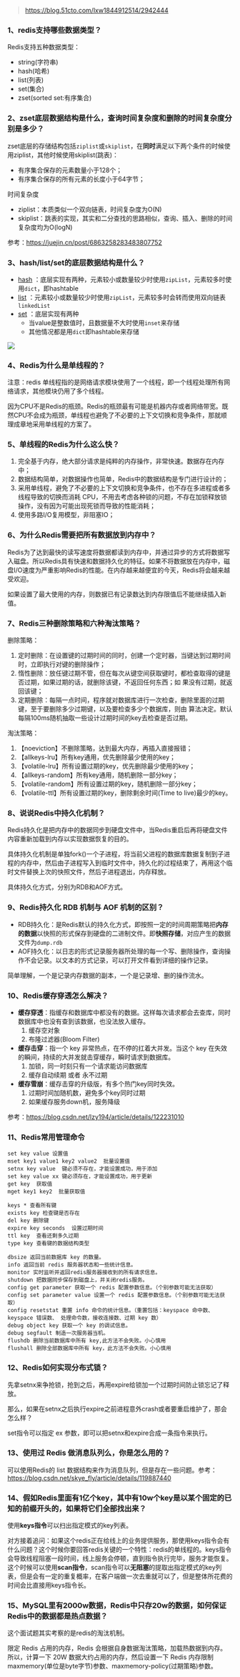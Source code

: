 > https://blog.51cto.com/lxw1844912514/2942444

### 1、redis支持哪些数据类型？

Redis支持五种数据类型：
* string(字符串)
* hash(哈希) 
* list(列表)
* set(集合)
* zset(sorted set:有序集合)

### 2、zset底层数据结构是什么，查询时间复杂度和删除的时间复杂度分别是多少？

zset底层的存储结构包括`ziplist`或`skiplist`，在**同时**满足以下两个条件的时候使用ziplist，其他时候使用skiplist(跳表)：

* 有序集合保存的元素数量小于128个；
* 有序集合保存的所有元素的长度小于64字节；

时间复杂度

* ziplist：本质类似一个双向链表，时间复杂度为O(N)
* skiplist：跳表的实现，其实和二分查找的思路相似，查询、插入、删除的时间复杂度均为O(logN)

参考：https://juejin.cn/post/6863258283483807752

### 3、hash/list/set的底层数据结构是什么？

* [hash](https://www.cnblogs.com/reecelin/p/13362104.html) ：底层实现有两种，元素较小或数量较少时使用`zipList`，元素较多时使用`dict`，即hashtable
* [list](https://www.cnblogs.com/reecelin/p/13358432.html) ：元素较小或数量较少时使用`zipList`，元素较多时会转而使用双向链表`linkedList`
* [set](https://www.cnblogs.com/reecelin/p/13364089.html) ：底层实现有两种
    * 当value是整数值时，且数据量不大时使用`inset`来存储
    * 其他情况都是用`dict`即hashtable来存储
  
![](https://github.com/SongLee24/LeetCode-Go/blob/main/%E5%85%AB%E8%82%A1%E6%96%87/images/redis-base-struct.jpg?raw=true)

### 4、Redis为什么是单线程的？

注意：redis 单线程指的是网络请求模块使用了一个线程，即一个线程处理所有网络请求，其他模块仍用了多个线程。

因为CPU不是Redis的瓶颈。Redis的瓶颈最有可能是机器内存或者网络带宽。既然CPU不会成为瓶颈，单线程也避免了不必要的上下文切换和竞争条件，那就顺理成章地采用单线程的方案了。

### 5、单线程的Redis为什么这么快？

1. 完全基于内存，绝大部分请求是纯粹的内存操作，非常快速。数据存在内存中；
2. 数据结构简单，对数据操作也简单，Redis中的数据结构是专门进行设计的；
3. 采用单线程，避免了不必要的上下文切换和竞争条件，也不存在多进程或者多线程导致的切换而消耗 CPU，不用去考虑各种锁的问题，不存在加锁释放锁操作，没有因为可能出现死锁而导致的性能消耗；
4. 使用多路I/O复用模型，非阻塞IO；

### 6、为什么Redis需要把所有数据放到内存中？

Redis为了达到最快的读写速度将数据都读到内存中，并通过异步的方式将数据写入磁盘。所以Redis具有快速和数据持久化的特征。如果不将数据放在内存中，磁盘I/O速度为严重影响Redis的性能。在内存越来越便宜的今天，Redis将会越来越受欢迎。

如果设置了最大使用的内存，则数据已有记录数达到内存限值后不能继续插入新值。

### 7、Redis三种删除策略和六种淘汰策略？

删除策略：

1. 定时删除：在设置键的过期时间的同时，创建⼀个定时器，当键达到过期时间时，⽴即执⾏对键的删除操作；
2. 惰性删除：放任键过期不管，但在每次从键空间获取键时，都检查取得的键是否过期，如果过期的话，就删除该键，不返回任何东西；如
果没有过期，就返回该键；
3. 定期删除：每隔⼀点时间，程序就对数据库进⾏⼀次检查，删除⾥⾯的过期键，⾄于要删除多少过期键，以及要检查多少个数据库，则由
算法决定。默认每隔100ms随机抽取⼀些设计过期时间的key去检查是否过期。
   
淘汰策略：

1. 【noeviction】不删除策略，达到最⼤内存，再插⼊直接报错；
2. 【allkeys-lru】所有key通⽤，优先删除最少使⽤的key；
3. 【volatile-lru】所有设置过期的key，优先删除最少使⽤的key；
4. 【allkeys-random】所有key通⽤，随机删除⼀部分key；
5. 【volatile-random】所有设置过期的key，随机删除⼀部分key；
6. 【volatile-ttl】所有设置过期的key，删除剩余时间(Time to live)最少的key。

### 8、说说Redis中持久化机制？

Redis持久化是把内存中的数据同步到硬盘文件中，当Redis重启后再将硬盘文件内容重新加载到内存以实现数据恢复的目的。

具体持久化机制是单独fork()一个子进程，将当前父进程的数据库数据复制到子进程的内存中，然后由子进程写入到临时文件中，持久化的过程结束了，再用这个临时文件替换上次的快照文件，然后子进程退出，内存释放。

具体持久化方式，分别为RDB和AOF方式。

### 9、Redis持久化 RDB 机制与 AOF 机制的区别？

* RDB持久化：是Redis默认的持久化方式，即按照一定的时间周期策略把**内存的数据**以快照的形式保存到硬盘的二进制文件。即**快照存储**，对应产生的数据文件为`dump.rdb`
* AOF持久化：以日志的形式记录服务器所处理的每一个写、删除操作，查询操作不会记录。以文本的方式记录，可以打开文件看到详细的操作记录。

简单理解，一个是记录内存数据的副本，一个是记录增、删的操作流水。

### 10、Redis缓存穿透怎么解决？

* **缓存穿透**：指缓存和数据库中都没有的数据。这样每次请求都会去查库，同时数据库中也没有查到该数据，也没法放入缓存。
    1. 缓存空对象
    2. 布隆过滤器(Bloom Filter)
* **缓存击穿**：指一个 key 非常热点，在不停的扛着大并发。当这个 key 在失效的瞬间，持续的大并发就击穿缓存，瞬时请求到数据库。
    1. 加锁，同一时刻只有一个请求能访问数据库
    2. 缓存自动续期 或者 永不过期
* **缓存雪崩**：缓存击穿的升级版，有多个热门key同时失效。
    1. 过期时间加随机数，避免多个key同时过期
    2. 如果缓存服务down机，服务降级

参考：https://blog.csdn.net/lzy194/article/details/122231010

### 11、Redis常用管理命令

```
set key value 设置值
mset key1 value1 key2 value2  批量设置值
setnx key value  键必须不存在，才能设置成功，用于添加
set key value xx 键必须存在，才能设置成功，用于更新
get key  获取值
mget key1 key2  批量获取值

keys * 查看所有键
exists key 检查键是否存在
del key 删除键
expire key seconds  设置过期时间
ttl key  查看还剩多久过期
type key 查看键的数据结构类型

dbsize 返回当前数据库 key 的数量。
info 返回当前 redis 服务器状态和一些统计信息。
monitor 实时监听并返回redis服务器接收到的所有请求信息。 
shutdown 把数据同步保存到磁盘上，并关闭redis服务。
config get parameter 获取一个 redis 配置参数信息。（个别参数可能无法获取）
config set parameter value 设置一个 redis 配置参数信息。（个别参数可能无法获取）
config resetstat 重置 info 命令的统计信息。（重置包括：keyspace 命中数、
keyspace 错误数、 处理命令数，接收连接数、过期 key 数）
debug object key 获取一个 key 的调试信息。
debug segfault 制造一次服务器当机。
flushdb 删除当前数据库中所有 key,此方法不会失败。小心慎用
flushall 删除全部数据库中所有 key，此方法不会失败。小心慎用
```

### 12、Redis如何实现分布式锁？

先拿setnx来争抢锁，抢到之后，再用expire给锁加一个过期时间防止锁忘记了释放。

那么，如果在setnx之后执行expire之前进程意外crash或者要重启维护了，那会怎么样？

set指令可以指定 ex 参数，即可以把setnx和expire合成一条指令来执行。

### 13、使用过 Redis 做消息队列么，你是怎么用的？

可以使用Redis的 list 数据结构来作为消息队列，但是存在一些问题。参考：https://blog.csdn.net/skye_fly/article/details/119887440

### 14、假如Redis里面有1亿个key，其中有10w个key是以某个固定的已知的前缀开头的，如果将它们全部找出来？

使用**keys指令**可以扫出指定模式的key列表。

对方接着追问：如果这个redis正在给线上的业务提供服务，那使用keys指令会有什么问题？这个时候你要回答redis关键的一个特性：redis的单线程的。keys指令会导致线程阻塞一段时间，线上服务会停顿，直到指令执行完毕，服务才能恢复。这个时候可以使用**scan指令**，scan指令可以**无阻塞**的提取出指定模式的key列表，但是会有一定的重复概率，在客户端做一次去重就可以了，但是整体所花费的时间会比直接用keys指令长。

### 15、MySQL里有2000w数据，Redis中只存20w的数据，如何保证Redis中的数据都是热点数据？

这个面试题其实考察的是redis的淘汰机制。

限定 Redis 占用的内存，Redis 会根据自身数据淘汰策略，加载热数据到内存。
所以，计算一下 20W 数据大约占用的内存，然后设置一下 Redis 内存限制 maxmemory(单位是byte字节)参数、maxmemory-policy(过期策略)参数。

